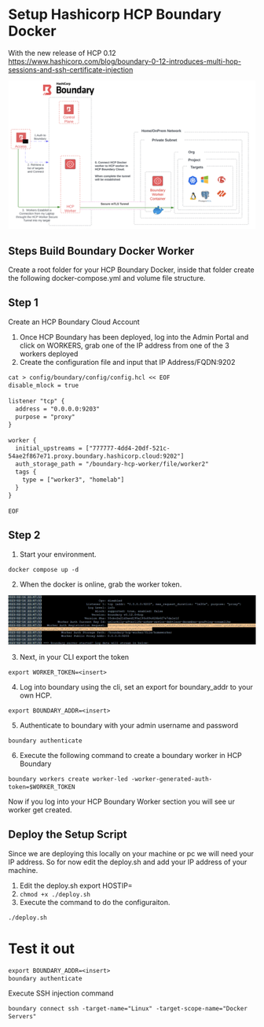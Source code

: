 # Setup Hashicorp HCP Boundary Docker

With the new release of HCP 0.12 
https://www.hashicorp.com/blog/boundary-0-12-introduces-multi-hop-sessions-and-ssh-certificate-injection

![title](./images/labhome.png)

## Steps Build Boundary Docker Worker
Create a root folder for your HCP Boundary Docker, inside that folder create the following docker-compose.yml and volume file structure.


## Step 1
Create an HCP Boundary Cloud Account

1. Once HCP Boundary has been deployed, log into the Admin Portal and click on WORKERS, grab one of the IP address from one of the 3 workers deployed
2. Create the configuration file and input that IP Address/FQDN:9202 

```
cat > config/boundary/config/config.hcl << EOF
disable_mlock = true

listener "tcp" {
  address = "0.0.0.0:9203"
  purpose = "proxy"
}

worker {
  initial_upstreams = ["777777-4dd4-20df-521c-54ae2f867e71.proxy.boundary.hashicorp.cloud:9202"]
  auth_storage_path = "/boundary-hcp-worker/file/worker2"
  tags {
    type = ["worker3", "homelab"]
  }
}

EOF
```
## Step 2

1. Start your environment.
 
```
docker compose up -d
```

2. When the docker is online, grab the worker token.

![title](./images/dockerhcp.png)

3. Next, in your CLI export the token

```
export WORKER_TOKEN=<insert>
```

4. Log into boundary using the cli, set an export for boundary_addr to your own HCP.

```
export BOUNDARY_ADDR=<insert>
```

5. Authenticate to boundary with your admin username and password

```
boundary authenticate 
```

6. Execute the following command to create a boundary worker in HCP Boundary

```
boundary workers create worker-led -worker-generated-auth-token=$WORKER_TOKEN
```

Now if you log into your HCP Boundary Worker section you will see ur worker get created.

## Deploy the Setup Script
Since we are deploying this locally on your machine or pc we will need your IP address. So for now edit the deploy.sh and add your IP address of your machine. 

1. Edit the deploy.sh export HOSTIP=<insert your pc ip>
2. ``` chmod +x ./deploy.sh ```
3. Execute the command to do the configuraiton.

```
./deploy.sh
```


# Test it out 
```
export BOUNDARY_ADDR=<insert>
boundary authenticate 
```

Execute SSH injection command

```
boundary connect ssh -target-name="Linux" -target-scope-name="Docker Servers"
```

